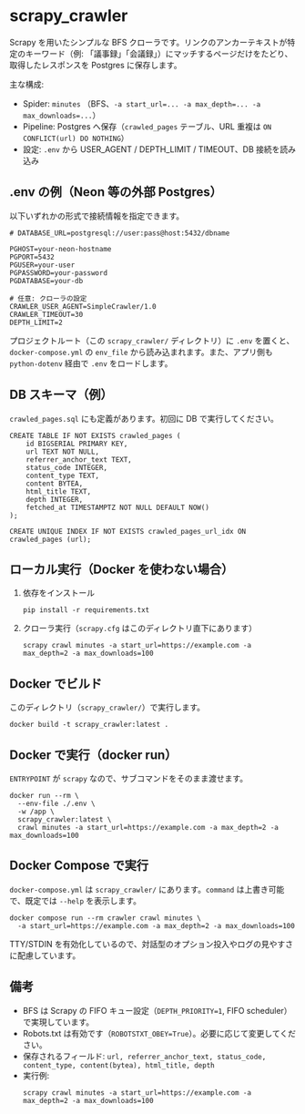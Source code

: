 # scrapy_crawler

Scrapy を用いたシンプルな BFS クローラです。リンクのアンカーテキストが特定のキーワード（例: 「議事録」「会議録」）にマッチするページだけをたどり、取得したレスポンスを Postgres に保存します。

主な構成:
- Spider: `minutes` （BFS、`-a start_url=... -a max_depth=... -a max_downloads=...`）
- Pipeline: Postgres へ保存（`crawled_pages` テーブル、URL 重複は `ON CONFLICT(url) DO NOTHING`）
- 設定: `.env` から USER_AGENT / DEPTH_LIMIT / TIMEOUT、DB 接続を読み込み

## .env の例（Neon 等の外部 Postgres）

以下いずれかの形式で接続情報を指定できます。

```
# DATABASE_URL=postgresql://user:pass@host:5432/dbname

PGHOST=your-neon-hostname
PGPORT=5432
PGUSER=your-user
PGPASSWORD=your-password
PGDATABASE=your-db

# 任意: クローラの設定
CRAWLER_USER_AGENT=SimpleCrawler/1.0
CRAWLER_TIMEOUT=30
DEPTH_LIMIT=2
```

プロジェクトルート（この `scrapy_crawler/` ディレクトリ）に `.env` を置くと、`docker-compose.yml` の `env_file` から読み込まれます。また、アプリ側も `python-dotenv` 経由で `.env` をロードします。

## DB スキーマ（例）

`crawled_pages.sql` にも定義があります。初回に DB で実行してください。

```
CREATE TABLE IF NOT EXISTS crawled_pages (
    id BIGSERIAL PRIMARY KEY,
    url TEXT NOT NULL,
    referrer_anchor_text TEXT,
    status_code INTEGER,
    content_type TEXT,
    content BYTEA,
    html_title TEXT,
    depth INTEGER,
    fetched_at TIMESTAMPTZ NOT NULL DEFAULT NOW()
);

CREATE UNIQUE INDEX IF NOT EXISTS crawled_pages_url_idx ON crawled_pages (url);
```

## ローカル実行（Docker を使わない場合）

1. 依存をインストール
   ```
   pip install -r requirements.txt
   ```
2. クローラ実行（`scrapy.cfg` はこのディレクトリ直下にあります）
   ```
   scrapy crawl minutes -a start_url=https://example.com -a max_depth=2 -a max_downloads=100
   ```

## Docker でビルド

このディレクトリ（`scrapy_crawler/`）で実行します。

```
docker build -t scrapy_crawler:latest .
```

## Docker で実行（docker run）

`ENTRYPOINT` が `scrapy` なので、サブコマンドをそのまま渡せます。

```
docker run --rm \
  --env-file ./.env \
  -w /app \
  scrapy_crawler:latest \
  crawl minutes -a start_url=https://example.com -a max_depth=2 -a max_downloads=100
```

## Docker Compose で実行

`docker-compose.yml` は `scrapy_crawler/` にあります。`command` は上書き可能で、既定では `--help` を表示します。

```
docker compose run --rm crawler crawl minutes \
  -a start_url=https://example.com -a max_depth=2 -a max_downloads=100
```

TTY/STDIN を有効化しているので、対話型のオプション投入やログの見やすさに配慮しています。

## 備考

- BFS は Scrapy の FIFO キュー設定（`DEPTH_PRIORITY=1`, FIFO scheduler）で実現しています。
- Robots.txt は有効です（`ROBOTSTXT_OBEY=True`）。必要に応じて変更してください。
- 保存されるフィールド: `url, referrer_anchor_text, status_code, content_type, content(bytea), html_title, depth`
- 実行例:
  ```
  scrapy crawl minutes -a start_url=https://example.com -a max_depth=2 -a max_downloads=100
  ```

